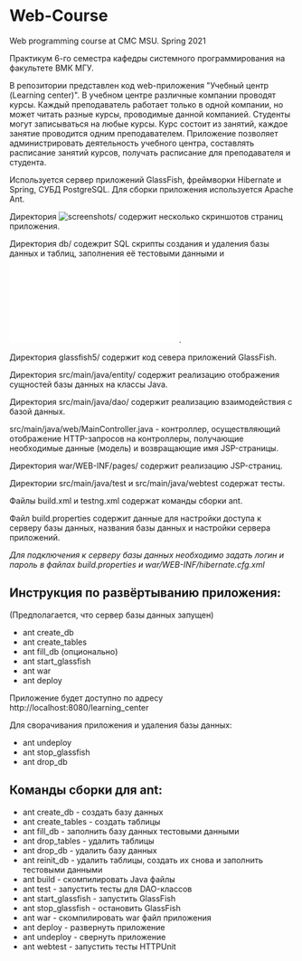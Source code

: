 # Web-Course
Web programming course at CMC MSU. Spring 2021

Практикум 6-го семестра кафедры системного программирования на факультете ВМК МГУ.

В репозитории представлен код web-приложения "Учебный центр (Learning center)". В учебном центре различные компании проводят курсы. Каждый преподаватель работает только в одной компании, но может читать разные курсы, проводимые данной компанией. Студенты могут записываться на любые курсы. Курс состоит из занятий, каждое занятие проводится одним преподавателем. Приложение позволяет администрировать деятельность учебного центра, составлять расписание занятий курсов, получать расписание для преподавателя и студента.

Используется сервер приложений GlassFish, фреймворки Hibernate и Spring, СУБД PostgreSQL. Для сборки приложения используется Apache Ant.

Директория ![screenshots/](screenshots/) содержит несколько скриншотов страниц приложения.

Директория db/ содежрит SQL скрипты создания и удаления базы данных и таблиц, заполнения её тестовыми данными и ![схему базы данных](db/db_scheme.pdf).

Директория glassfish5/ содержит код севера приложений GlassFish.

Директория src/main/java/entity/ содержит реализацию отображения сущностей базы данных на классы Java.

Директория src/main/java/dao/ содержит реализацию взаимодействия с базой данных.

src/main/java/web/MainController.java - контроллер, осуществляющий отображение HTTP-запросов на контроллеры, получающие необходимые данные (модель) и возвращающие имя JSP-страницы.

Директория war/WEB-INF/pages/ содержит реализацию JSP-страниц.

Директории src/main/java/test и src/main/java/webtest содержат тесты.

Файлы build.xml и testng.xml содержат команды сборки ant.

Файл build.properties содержит данные для настройки доступа к серверу базы данных, названия базы данных и настройки сервера приложений.

*Для подключения к серверу базы данных необходимо задать логин и пароль в файлах build.properties и war/WEB-INF/hibernate.cfg.xml*

## Инструкция по развёртыванию приложения:
(Предполагается, что сервер базы данных запущен)

- ant create_db
- ant create_tables
- ant fill_db (опционально)
- ant start_glassfish
- ant war
- ant deploy

Приложение будет доступно по адресу http://localhost:8080/learning_center

Для сворачивания приложения и удаления базы данных:

- ant undeploy
- ant stop_glassfish
- ant drop_db


## Команды сборки для ant:

- ant create_db     - создать базу данных
- ant create_tables - создать таблицы
- ant fill_db       - заполнить базу данных тестовыми данными
- ant drop_tables   - удалить таблицы
- ant drop_db       - удалить базу данных
- ant reinit_db     - удалить таблицы, создать их снова и заполнить тестовыми данными
- ant build         - скомпилировать Java файлы
- ant test          - запустить тесты для DAO-классов
- ant start_glassfish - запустить GlassFish
- ant stop_glassfish  - остановить GlassFish
- ant war             - скомпилировать war файл приложения
- ant deploy - развернуть приложение
- ant undeploy - свернуть приложение
- ant webtest - запустить тесты HTTPUnit

